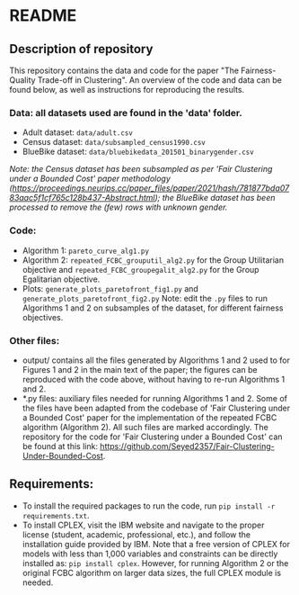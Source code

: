 # README 

## Description of repository
This repository contains the data and code for the paper "The Fairness-Quality Trade-off in Clustering". An overview of the code and data can be found below, as well as instructions for reproducing the results. 

### Data: all datasets used are found in the 'data' folder.
- Adult dataset: `data/adult.csv`
- Census dataset: `data/subsampled_census1990.csv`
- BlueBike dataset: `data/bluebikedata_201501_binarygender.csv`

*Note: the Census dataset has been subsampled as per 'Fair Clustering under a Bounded Cost' paper methodology (https://proceedings.neurips.cc/paper_files/paper/2021/hash/781877bda0783aac5f1cf765c128b437-Abstract.html); the BlueBike dataset has been processed to remove the (few) rows with unknown gender.*

### Code: 
- Algorithm 1: `pareto_curve_alg1.py`
- Algorithm 2: `repeated_FCBC_grouputil_alg2.py` for the Group Utilitarian objective and `repeated_FCBC_groupegalit_alg2.py` for the Group Egalitarian objective.
- Plots: `generate_plots_paretofront_fig1.py` and `generate_plots_paretofront_fig2.py`
Note: edit the `.py` files to run Algorithms 1 and 2 on subsamples of the dataset, for different fairness objectives.

### Other files: 
- output/ contains all the files generated by Algorithms 1 and 2 used to for Figures 1 and 2 in the main text of the paper; the figures can be reproduced with the code above, without having to re-run Algorithms 1 and 2.
- *.py files: auxiliary files needed for running Algorithms 1 and 2. Some of the files have been adapted from the codebase of 'Fair Clustering under a Bounded Cost' paper for the implementation of the repeated FCBC algorithm (Algorithm 2). All such files are marked accordingly. The repository for the code for 'Fair Clustering under a Bounded Cost' can be found at this link: https://github.com/Seyed2357/Fair-Clustering-Under-Bounded-Cost.

## Requirements: 
- To install the required packages to run the code, run `pip install -r requirements.txt`.  
- To install CPLEX, visit the IBM website and navigate to the proper license (student, academic, professional, etc.), and follow the installation guide provided by IBM. Note that a free version of CPLEX for models with less than 1,000 variables and constraints can be directly installed as: `pip install cplex`. However, for running Algorithm 2 or the original FCBC algorithm on larger data sizes, the full CPLEX module is needed. 
